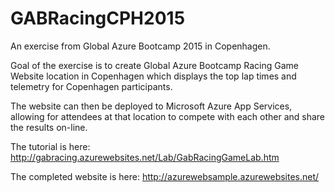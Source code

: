 # GABRacingCPH2015

An exercise from Global Azure Bootcamp 2015 in Copenhagen.

Goal of the exercise is to create  Global Azure Bootcamp Racing Game Website
location in Copenhagen which displays the top lap times and telemetry for
Copenhagen participants.

The website can then be deployed to Microsoft Azure App Services, allowing 
for attendees at that location to compete with each other and share the results
on-line.

The tutorial is here:
http://gabracing.azurewebsites.net/Lab/GabRacingGameLab.htm

The completed website is here:
http://azurewebsample.azurewebsites.net/
